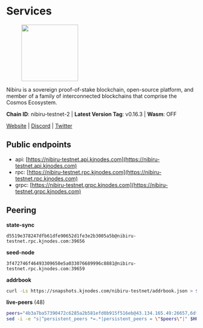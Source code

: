 # Services

<figure><img src="https://raw.githubusercontent.com/kj89/testnet_manuals/main/pingpub/logos/nibiru.png" width="150" alt=""><figcaption></figcaption></figure>

Nibiru is a sovereign proof-of-stake blockchain, open-source platform,  and member of a family of interconnected blockchains that comprise the Cosmos Ecosystem.

**Chain ID**: nibiru-testnet-2 | **Latest Version Tag**: v0.16.3 | **Wasm**: OFF

[Website](https://nibiru.fi) | [Discord](https://discord.gg/nibiru) | [Twitter](https://twitter.com/NibiruChain)


## Public endpoints

* api: [https://nibiru-testnet.api.kjnodes.com](https://nibiru-testnet.api.kjnodes.com)
* rpc: [https://nibiru-testnet.rpc.kjnodes.com](https://nibiru-testnet.rpc.kjnodes.com)
* grpc: [https://nibiru-testnet.grpc.kjnodes.com](https://nibiru-testnet.grpc.kjnodes.com)

## Peering

**state-sync**

```text
d5519e378247dfb61dfe90652d1fe3e2b3005a5b@nibiru-testnet.rpc.kjnodes.com:39656
```

**seed-node**

```text
3f472746f46493309650e5a033076689996c8881@nibiru-testnet.rpc.kjnodes.com:39659
```

**addrbook**
```bash
curl -Ls https://snapshots.kjnodes.com/nibiru-testnet/addrbook.json > $HOME/.nibid/config/addrbook.json
```

**live-peers** (48)
```bash
peers="4b3a7ba57390472c6285a2b581efd0b915f516eb@43.134.165.49:26657,6df779cceccc7468ceb001ddbd2167471838ca61@149.102.158.241:26656,08c10c775c86e9752741e993f6e89563413018e6@43.134.165.29:26657,d5519e378247dfb61dfe90652d1fe3e2b3005a5b@65.109.68.190:39656,3500e228e18001372f08bcd0920281096ef80ddb@43.155.105.2:26657,24016cec78971d7ecae24fd99ac16655e6332eb8@66.94.102.176:26657,2f35fb311c84dae1ac0a6ec4928307769983fa1f@154.53.44.216:26657,14400308576815f96bdec78848a570e07c14f412@91.195.101.99:26656,b1b6979a6cd945aadcd8d7a811279930860987a3@185.244.181.109:26656,cee45d46a0461e55dcb397a274e8907af4cd7828@43.154.44.230:26657,fbad9746b824485a2b7c88d72f83e6e4d1fa5eb2@43.156.89.178:26657,ab5a794451f4b19055300f692160f4f20d55a891@82.208.21.81:26656,82dde0f3c283ca231849376696d08c39c3d458ce@173.82.203.187:26657,09de7d3f5acc5e421247a582aa50d601571415fb@38.242.202.200:26656,3939da5da8d8a31e6af2cb6d7bdcb222ff2487eb@65.109.14.69:39656,c78f3ca40b54f35c2152515864095f16232c78ad@43.134.233.54:26657,d7185d6b0d6a7dbe8c45e1fddfa0165dfdba01c0@38.242.150.132:39656,5ef59d8905bbd2bff62e06c391bfcccd5b4f23a9@188.34.202.151:26656,0e07d1c2c5eaeffaa61d70be990d28bff450cdb2@84.46.243.157:39656,756a7ac7c297a6b0c5015501ad7ad484867c8c96@213.246.39.53:26656,eb65c95ea745d1cb5f66e2fda5d5e1029f4dc43d@5.161.43.109:26656,e55d8746ad30e0d11ebe0aa3792c46713375edcc@135.181.2.104:26656,5eecfdf089428a5a8e52d05d18aae1ad8503d14c@65.108.141.109:19656,9ca622adcf1ef0e7348551d4f79268f706cd3a88@65.108.195.235:36656,794f2f7e5bb4e9b1e7e752c3d7df76a8db824151@65.109.30.12:61756,5c2a752c9b1952dbed075c56c600c3a79b58c395@195.3.220.140:27046,85ea7dbcf6c0f35bdb42fb645ce579d9438ed76e@88.99.13.85:26656,356655af7707346a627c9efba97332caed4d0d42@194.163.155.89:26656,64767a5f6ea5d30a3d2881d394d57e19bf02b239@112.3.250.39:26656,bec6fe42dd406ac789acb8b52fd6510e56232649@194.163.190.132:12656,a24ed5e22d6051585252c9ca7f2ccbc65ba2b3a5@109.123.241.27:26656,84ddf1d4c2f225ccd6cc4210e5aa940246e0f05f@185.135.137.238:26656,05a0d8e8714f5d43d0c8bb1806c71856418389cb@38.242.159.179:26656,da7e0cc65dc2e424fcd25d2c2fd9eaa4fa0dac49@185.207.251.237:26656,043145ef5f5e3cdb1132bfc1c6a562800f66365f@45.10.154.248:26656,c26331d00b29298a8c6ef0b9ea595fad737e1d89@38.242.240.79:26656,1add783d3a54506feb3379b95ad877a0d09bebae@65.109.53.60:26656,16cc3546082b849a65f38abb20bfa35f04e8baa8@65.21.155.212:26656,6e4e946ca9a0f01e6c4123fb49575615a629c90b@65.109.111.159:26656,790398bf204e5f6960af7534c482881100672f5a@95.71.122.156:26656,cb6c12e6e457b824d236b82e7c7547a9ed10f95a@213.137.237.201:26656,8425ae0c16b42bdd1af24ffc872641990a17e921@167.235.198.193:60656,531c0ff46a2bb0de169e6086087c2ac04c3e27cf@185.15.244.160:26656,99b57896e917866956f9f078f67f95d6fd6a05e8@161.97.92.139:26656,bda16647d6f89b4e3d829aba359776edb1af4fc0@65.109.92.240:11036,ab0749012b43240d8c36fb3c65284db1b2f52784@5.161.101.185:26656,a575313137ddc0dae09fc79ad5558f2ca25867af@199.175.98.114:26656,5a868d18a5046b715ee726a45b680a68f92bafcb@149.102.136.149:27656"
sed -i -e "s|^persistent_peers *=.*|persistent_peers = \"$peers\"|" $HOME/.nibid/config/config.toml
```
